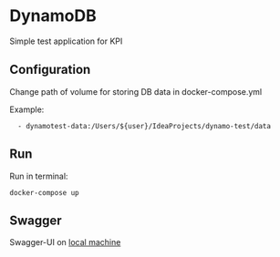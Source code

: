 # DynamoDB
Simple test application for KPI

## Configuration
Change path of volume for storing DB data in docker-compose.yml

Example:
```
  - dynamotest-data:/Users/${user}/IdeaProjects/dynamo-test/data
```

## Run
Run in terminal:

```
docker-compose up
```

## Swagger
Swagger-UI on [local machine](http://localhost:8099/swagger-ui.html#/)
